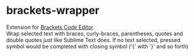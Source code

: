 brackets-wrapper
================

Extension for [Brackets Code Editor](http://brackets.io/ "Brackets"). <br /> 
Wrap selected text with braces, curly-braces, parentheses, quotes and double quotes just like Sublime Text does. If no text selected, pressed symbol would be completed with closing symbol ('{' with '}' and so forth)
